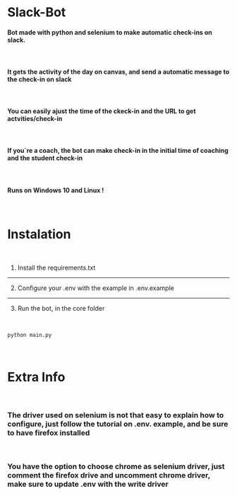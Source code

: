 # Slack-Bot

#### Bot made with python and selenium to make automatic check-ins on slack.

<br/>

#### It gets the activity of the day on canvas, and send a automatic message to the check-in on slack

<br/>

#### You can easily ajust the time of the ckeck-in and the URL to get actvities/check-in

<br/>

#### If you`re a coach, the bot can make check-in in the initial time of coaching and the student check-in

<br/>

#### Runs on Windows 10 and Linux !

<br/>

# Instalation

<br/>

1. Install the requirements.txt

---

2. Configure your .env with the example in .env.example

---

3. Run the bot, in the core folder

<br/>

```sh
python main.py
```

<br/>

# Extra Info

<br/>

### The driver used on selenium is not that easy to explain how to configure, just follow the tutorial on .env. example, and be sure to have firefox installed

<br/>

### You have the option to choose chrome as selenium driver, just comment the firefox drive and uncomment chrome driver, make sure to update .env with the write driver
